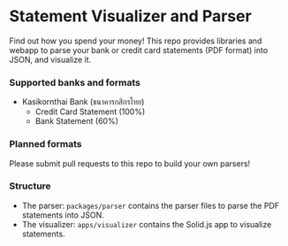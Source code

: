 # Statement Visualizer and Parser

Find out how you spend your money! This repo provides libraries and webapp to parse your bank or credit card statements (PDF format) into JSON, and visualize it.

### Supported banks and formats

- Kasikornthai Bank (ธนาคารกสิกรไทย)
  - Credit Card Statement (100%)
  - Bank Statement (60%)

### Planned formats

Please submit pull requests to this repo to build your own parsers!

### Structure

- The parser: `packages/parser` contains the parser files to parse the PDF statements into JSON.
- The visualizer: `apps/visualizer` contains the Solid.js app to visualize statements.
